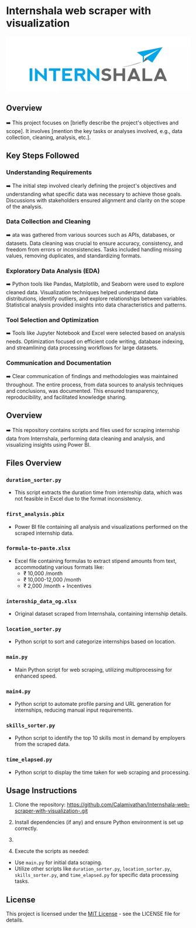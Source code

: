 # Internshala  web scraper with visualization
![Internshala Logo](https://raw.githubusercontent.com/Calamivathan/Internshala-web-scraper-with-visualization-/main/Screenshots/Internshala%20logo.jpg)

## Overview

➡️ This project focuses on [briefly describe the project's objectives and scope]. It involves [mention the key tasks or analyses involved, e.g., data collection, cleaning, analysis, etc.].



## Key Steps Followed

### Understanding Requirements
➡️ The initial step involved clearly defining the project's objectives and understanding what specific data was necessary to achieve those goals. Discussions with stakeholders ensured alignment and clarity on the scope of the analysis.

### Data Collection and Cleaning
➡️ ata was gathered from various sources such as APIs, databases, or datasets. Data cleaning was crucial to ensure accuracy, consistency, and freedom from errors or inconsistencies. Tasks included handling missing values, removing duplicates, and standardizing formats.

### Exploratory Data Analysis (EDA)
➡️ Python tools like Pandas, Matplotlib, and Seaborn were used to explore cleaned data. Visualization techniques helped understand data distributions, identify outliers, and explore relationships between variables. Statistical analysis provided insights into data characteristics and patterns.

### Tool Selection and Optimization
➡️ Tools like Jupyter Notebook and Excel were selected based on analysis needs. Optimization focused on efficient code writing, database indexing, and streamlining data processing workflows for large datasets.

### Communication and Documentation
➡️ Clear communication of findings and methodologies was maintained throughout. The entire process, from data sources to analysis techniques and conclusions, was documented. This ensured transparency, reproducibility, and facilitated knowledge sharing.



## Overview
➡️ This repository contains scripts and files used for scraping internship data from Internshala, performing data cleaning and analysis, and visualizing insights using Power BI.

## Files Overview

### `duration_sorter.py`
- This script extracts the duration time from internship data, which was not feasible in Excel due to the format inconsistency.

### `first_analysis.pbix`
- Power BI file containing all analysis and visualizations performed on the scraped internship data.

### `formula-to-paste.xlsx`
- Excel file containing formulas to extract stipend amounts from text, accommodating various formats like:
  - ₹ 10,000 /month
  - ₹ 10,000-12,000 /month
  - ₹ 2,000 /month + Incentives

### `internship_data_og.xlsx`
- Original dataset scraped from Internshala, containing internship details.

### `location_sorter.py`
- Python script to sort and categorize internships based on location.

### `main.py`
- Main Python script for web scraping, utilizing multiprocessing for enhanced speed.

### `main4.py`
- Python script to automate profile parsing and URL generation for internships, reducing manual input requirements.

### `skills_sorter.py`
- Python script to identify the top 10 skills most in demand by employers from the scraped data.

### `time_elapsed.py`
- Python script to display the time taken for web scraping and processing.


## Usage Instructions
1. Clone the repository: https://github.com/Calamivathan/Internshala-web-scraper-with-visualization-.git

2. Install dependencies (if any) and ensure Python environment is set up correctly.
3. 
4. Execute the scripts as needed:
- Use `main.py` for initial data scraping.
- Utilize other scripts like `duration_sorter.py`, `location_sorter.py`, `skills_sorter.py`, and `time_elapsed.py` for specific data processing tasks.

## License
This project is licensed under the [MIT License](link-to-license) - see the LICENSE file for details.
